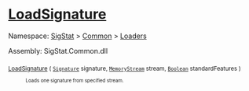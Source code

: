 # [LoadSignature](./SigComp11ChineseLoader-100663900.md)

Namespace: [SigStat]() > [Common](./../../README.md) > [Loaders](./../README.md)

Assembly: SigStat.Common.dll

<sub>[LoadSignature](./SigComp11ChineseLoader-100663900.md) ( [`Signature`](./../../Signature.md) signature, [`MemoryStream`](https://docs.microsoft.com/en-us/dotnet/api/System.IO.MemoryStream) stream, [`Boolean`](https://docs.microsoft.com/en-us/dotnet/api/System.Boolean) standardFeatures )</sub>&nbsp; &nbsp; &nbsp; &nbsp; &nbsp; &nbsp; &nbsp; &nbsp; &nbsp;<sub><sub>Loads one signature from specified stream.</sub></sub>
